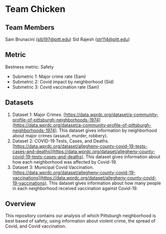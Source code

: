 # Team Chicken


## Team Members

Sam Brunacini (slb197@pitt.edu)
Sid Rajesh (str114@pitt.edu)

## Metric

Bestness metric: Safety
- Submetric 1: Major crime rate (Sam)
- Submetric 2: Covid impact by neighborhood (Sid)
- Submetric 3: Covid vaccination rate (Sam)

## Datasets
1. Dataset 1: Major Crimes. [https://data.wprdc.org/dataset/a-community-profile-of-pittsburgh-neighborhoods-1974](https://data.wprdc.org/dataset/a-community-profile-of-pittsburgh-neighborhoods-1974). This dataset gives information by neighborhood about major crimes (assault, murder, robbery).
2. Dataset 2: COVID-19 Tests, Cases, and Deaths. [https://data.wprdc.org/dataset/allegheny-county-covid-19-tests-cases-and-deaths](https://data.wprdc.org/dataset/allegheny-county-covid-19-tests-cases-and-deaths). This dataset gives information about how each neighborhood was affected by Covid-19.
3. Dataset 3: Municipal Covid Vaccination. [https://data.wprdc.org/dataset/allegheny-county-covid-19-vaccinations](https://data.wprdc.org/dataset/allegheny-county-covid-19-vaccinations). This dataset gives information about how many people in each neighborhood received vaccination against Covid-19.


## Overview

This repository contains our analysis of which Pittsburgh neighborhood is best based of safety, using information about violent crime, the spread of Covid, and Covid vaccination.
